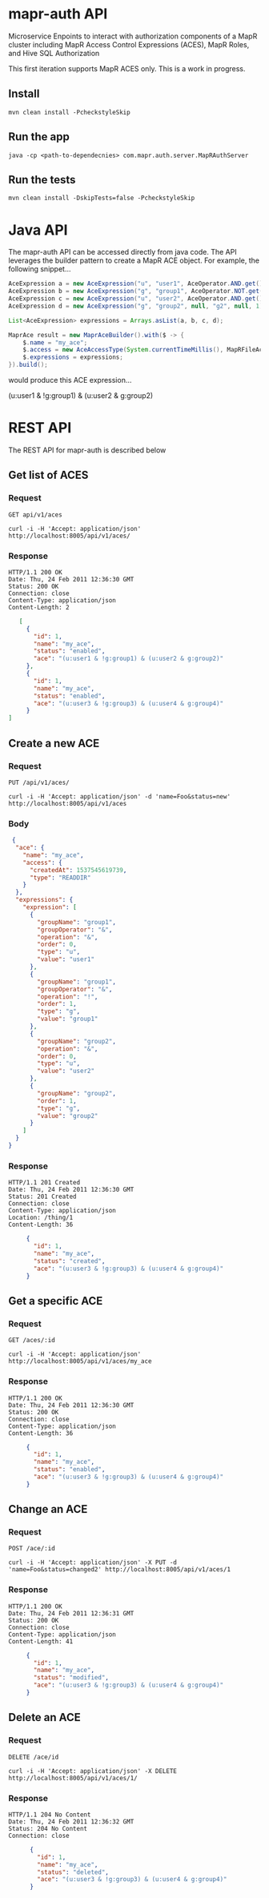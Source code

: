 # mapr-auth API

Microservice Enpoints to interact with authorization components of a MapR cluster including MapR Access Control Expressions (ACES), MapR Roles, and Hive SQL Authorization

This first iteration supports MapR ACES only. This is a work in progress.


## Install

    mvn clean install -PcheckstyleSkip

## Run the app

    java -cp <path-to-dependecnies> com.mapr.auth.server.MapRAuthServer

## Run the tests

    mvn clean install -DskipTests=false -PcheckstyleSkip
    
# Java API

The mapr-auth API can be accessed directly from java code. The API leverages the builder pattern to create a MapR ACE object. For example, the following snippet...

```java
AceExpression a = new AceExpression("u", "user1", AceOperator.AND.get(), "g1", AceOperator.AND.get(), 0);
AceExpression b = new AceExpression("g", "group1", AceOperator.NOT.get(), "g1", AceOperator.AND.get(), 1);
AceExpression c = new AceExpression("u", "user2", AceOperator.AND.get(), "g2", null, 0);
AceExpression d = new AceExpression("g", "group2", null, "g2", null, 1);

List<AceExpression> expressions = Arrays.asList(a, b, c, d);

MaprAce result = new MaprAceBuilder().with($ -> {
	$.name = "my_ace";
	$.access = new AceAccessType(System.currentTimeMillis(), MapRFileAce.AccessType.READDIR);
	$.expressions = expressions;
}).build();
```

would produce this ACE expression...

(u:user1 & !g:group1) & (u:user2 & g:group2) 


# REST API

The REST API for mapr-auth is described below

## Get list of ACES

### Request

`GET api/v1/aces`

    curl -i -H 'Accept: application/json' http://localhost:8005/api/v1/aces/
    

### Response

    HTTP/1.1 200 OK
    Date: Thu, 24 Feb 2011 12:36:30 GMT
    Status: 200 OK
    Connection: close
    Content-Type: application/json
    Content-Length: 2

```json
   [
     {
       "id": 1,
       "name": "my_ace",
       "status": "enabled",
       "ace": "(u:user1 & !g:group1) & (u:user2 & g:group2)"
     },
     {
       "id": 1,
       "name": "my_ace",
       "status": "enabled",
       "ace": "(u:user3 & !g:group3) & (u:user4 & g:group4)"
     }
]
```


## Create a new ACE

### Request

`PUT /api/v1/aces/`

    curl -i -H 'Accept: application/json' -d 'name=Foo&status=new' http://localhost:8005/api/v1/aces
    
### Body
```json
 {
  "ace": {
    "name": "my_ace",
    "access": {
      "createdAt": 1537545619739,
      "type": "READDIR"
    }
  },
  "expressions": {
    "expression": [
      {
        "groupName": "group1",
        "groupOperator": "&",
        "operation": "&",
        "order": 0,
        "type": "u",
        "value": "user1"
      },
      {
        "groupName": "group1",
        "groupOperator": "&",
        "operation": "!",
        "order": 1,
        "type": "g",
        "value": "group1"
      },
      {
        "groupName": "group2",
        "operation": "&",
        "order": 0,
        "type": "u",
        "value": "user2"
      },
      {
        "groupName": "group2",
        "order": 1,
        "type": "g",
        "value": "group2"
      }
    ]
  }
} 
```

### Response

    HTTP/1.1 201 Created
    Date: Thu, 24 Feb 2011 12:36:30 GMT
    Status: 201 Created
    Connection: close
    Content-Type: application/json
    Location: /thing/1
    Content-Length: 36    
    
 ```json
      {
        "id": 1,
        "name": "my_ace",
        "status": "created",
        "ace": "(u:user3 & !g:group3) & (u:user4 & g:group4)"
      }
 ```    


## Get a specific ACE

### Request

`GET /aces/:id`

    curl -i -H 'Accept: application/json' http://localhost:8005/api/v1/aces/my_ace

### Response

    HTTP/1.1 200 OK
    Date: Thu, 24 Feb 2011 12:36:30 GMT
    Status: 200 OK
    Connection: close
    Content-Type: application/json
    Content-Length: 36
    
 ```json
      {
        "id": 1,
        "name": "my_ace",
        "status": "enabled",
        "ace": "(u:user3 & !g:group3) & (u:user4 & g:group4)"
      }
 ```    


## Change an ACE

### Request

`POST /ace/:id`

    curl -i -H 'Accept: application/json' -X PUT -d 'name=Foo&status=changed2' http://localhost:8005/api/v1/aces/1

### Response

    HTTP/1.1 200 OK
    Date: Thu, 24 Feb 2011 12:36:31 GMT
    Status: 200 OK
    Connection: close
    Content-Type: application/json
    Content-Length: 41

 ```json
      {
        "id": 1,
        "name": "my_ace",
        "status": "modified",
        "ace": "(u:user3 & !g:group3) & (u:user4 & g:group4)"
      }
 ```



## Delete an ACE

### Request

`DELETE /ace/id`

    curl -i -H 'Accept: application/json' -X DELETE http://localhost:8005/api/v1/aces/1/

### Response

    HTTP/1.1 204 No Content
    Date: Thu, 24 Feb 2011 12:36:32 GMT
    Status: 204 No Content
    Connection: close
    
```json
      {
        "id": 1,
        "name": "my_ace",
        "status": "deleted",
        "ace": "(u:user3 & !g:group3) & (u:user4 & g:group4)"
      }
```      